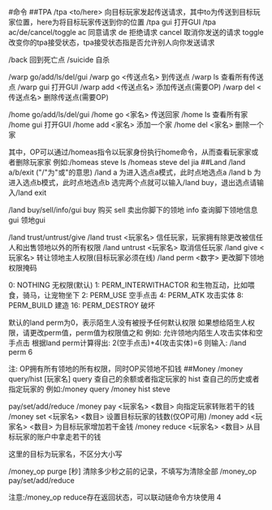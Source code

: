 #命令
##TPA
/tpa <to/here> <player> 向目标玩家发起传送请求，其中to为传送到目标玩家位置，here为将目标玩家传送到你的位置
/tpa gui 打开GUI
/tpa ac/de/cancel/toggle
ac 同意请求
de 拒绝请求
cancel 取消你发送的请求
toggle 改变你的tpa接受状态，tpa接受状态指是否允许别人向你发送请求

/back 回到死亡点
/suicide 自杀

/warp go/add/ls/del/gui /warp go <传送点名> 到传送点
/warp ls 查看所有传送点
/warp gui 打开GUI
/warp add <传送点名> 添加传送点(需要OP)
/warp del <传送点名> 删除传送点(需要OP)

/home go/add/ls/del/gui /home go <家名> 传送回家
/home ls 查看所有家
/home gui 打开GUI
/home add <家名> 添加一个家
/home del <家名> 删除一个家

其中，OP可以通过/homeas指令以玩家身份执行home命令，从而查看玩家家或者删除玩家家
例如:/homeas steve ls
/homeas steve del jia
##Land
/land a/b/exit ("/"为"或"的意思)
/land a 为进入选点a模式，此时点地选点a
/land b 为进入选点b模式，此时点地选点b
选完两个点就可以输入/land buy，退出选点请输入/land exit

/land buy/sell/info/gui
buy 购买
sell 卖出你脚下的领地
info 查询脚下领地信息
gui 领地gui

/land trust/untrust/give
/land trust <玩家名> 信任玩家，玩家拥有除更改被信任人和出售领地以外的所有权限
/land untrust <玩家名> 取消信任玩家
/land give <玩家名> 转让领地主人权限(目标玩家必须在线)
/land perm <数字> 更改脚下领地权限掩码

0: NOTHING 无权限(默认)
1: PERM_INTERWITHACTOR 和生物互动，比如喂食，骑马，让宠物坐下
2: PERM_USE 空手点击
4: PERM_ATK 攻击实体
8: PERM_BUILD 建造
16: PERM_DESTROY 破坏

默认的land perm为0，表示陌生人没有被授予任何默认权限
如果想给陌生人权限，请更改perm值，perm值为权限值之和
例如: 允许领地内陌生人攻击实体和空手点击
根据land perm计算得出: 2(空手点击)+4(攻击实体)=6
则输入: /land perm 6

注: OP拥有所有领地的所有权限，同时OP买领地不扣钱
##Money
/money query/hist [玩家名]
query 查自己的余额或者指定玩家的
hist 查自己的历史或者指定玩家的
例如:/money query
/money hist steve

pay/set/add/reduce /money pay <玩家名> <数目> 向指定玩家转账若干的钱
/money set <玩家名> <数目> 设置目标玩家的钱数(仅OP可用)
/money add <玩家名> <数目> 为目标玩家增加若干金钱
/money reduce <玩家名> <数目> 从目标玩家的账户中拿走若干的钱

这里的目标为玩家名，不区分大小写

/money_op purge [秒] 清除多少秒之前的记录，不填写为清除全部
/money_op pay/set/add/reduce

注意:/money_op reduce存在返回状态，可以联动链命令方块使用
4

